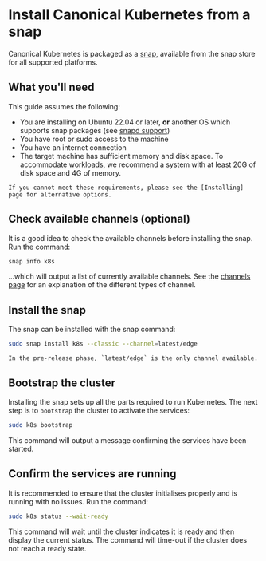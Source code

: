 # Install Canonical Kubernetes from a snap

Canonical Kubernetes is packaged as a [snap], available from the 
snap store for all supported platforms.

## What you'll need

This guide assumes the following:

- You are installing on Ubuntu 22.04 or later, **or** another OS which supports
  snap packages (see [snapd support])
- You have root or sudo access to the machine
- You have an internet connection
- The target machine has sufficient memory and disk space. To accommodate
  workloads, we recommend a system with at least 20G of disk space and 4G of
  memory.

```{note}
If you cannot meet these requirements, please see the [Installing] page for alternative options.
```

## Check available channels (optional)

It is a good idea to check the available channels before installing the snap. Run the command:

```bash
snap info k8s
```

...which will output a list of currently available channels. See the [channels page] for an explanation of the different types of channel.

## Install the snap

The snap can be installed with the snap command:

```bash
sudo snap install k8s --classic --channel=latest/edge
```

```{note}
In the pre-release phase, `latest/edge` is the only channel available. 
```

## Bootstrap the cluster

Installing the snap sets up all the parts required to run Kubernetes. The next step is to `bootstrap` the cluster to activate the services:

```bash
sudo k8s bootstrap
```

This command will output a message confirming the services have been started.

## Confirm the services are running

It is recommended to ensure that the cluster initialises properly and is running with no issues. Run the command:

```bash
sudo k8s status --wait-ready
```

This command will wait until the cluster indicates it is ready and then display the current status. The command will time-out if the cluster does not reach a ready state.

<!-- LINKS -->

[installing]: ./index
[channels page]: ../../explanation/channels
[snap]: https://snapcraft.io/docs
[snapd support]: https://snapcraft.io/docs/installing-snapd
